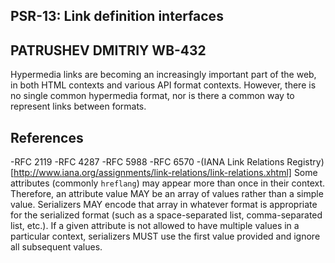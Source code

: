## PSR-13: Link definition interfaces
## PATRUSHEV DMITRIY WB-432
Hypermedia links are becoming an increasingly important part of the web, in both HTML contexts and various API format contexts. However, there is no single common hypermedia format, nor is there a common way to represent links between formats.
## References
-RFC 2119
-RFC 4287
-RFC 5988
-RFC 6570
-(IANA Link Relations Registry)[http://www.iana.org/assignments/link-relations/link-relations.xhtml]
Some attributes (commonly `hreflang`) may appear more than once in their context. Therefore, an attribute value MAY be an array of values rather than a simple value. Serializers MAY encode that array in whatever format is appropriate for the serialized format (such as a space-separated list, comma-separated list, etc.). If a given attribute is not allowed to have multiple values in a particular context, serializers MUST use the first value provided and ignore all subsequent values.
